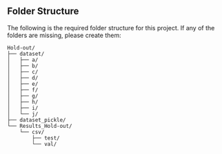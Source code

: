 ## Folder Structure

The following is the required folder structure for this project. If any of the folders are missing, please create them:
```
Hold-out/
├── dataset/
│   ├── a/
│   ├── b/
│   ├── c/
│   ├── d/
│   ├── e/
│   ├── f/
│   ├── g/
│   ├── h/
│   ├── i/
│   └── j/
├── dataset_pickle/
└── Results_Hold-out/
    └── csv/
        ├── test/
        └── val/
```
